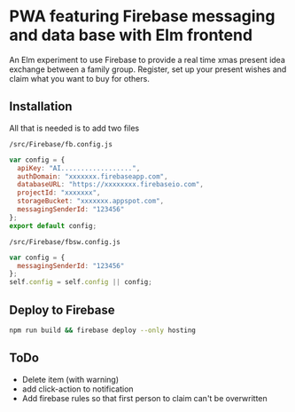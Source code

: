 # PWA featuring Firebase messaging and data base with Elm frontend

An Elm experiment to use Firebase to provide a real time xmas present idea exchange between a family group. Register, set up your present wishes and claim what you want to buy for others.

## Installation

All that is needed is to add two files

`/src/Firebase/fb.config.js`

```js
var config = {
  apiKey: "AI..................",
  authDomain: "xxxxxxx.firebaseapp.com",
  databaseURL: "https://xxxxxxxx.firebaseio.com",
  projectId: "xxxxxxx",
  storageBucket: "xxxxxxx.appspot.com",
  messagingSenderId: "123456"
};
export default config;
```

`/src/Firebase/fbsw.config.js`

```js
var config = {
  messagingSenderId: "123456"
};
self.config = self.config || config;
```

## Deploy to Firebase

```sh
npm run build && firebase deploy --only hosting
```

## ToDo

 * Delete item (with warning)
 * add click-action to notification
 * Add firebase rules so that first person to claim can't be overwritten
